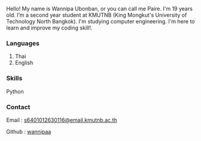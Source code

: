 Hello! My name is Wannipa Ubonban, or you can call me Paire. I'm 19 years old. I’m a second year student at KMUTNB (King Mongkut's University of Technology North Bangkok). I'm studying computer engineering. I'm here to learn and improve my coding skill!. 

### Languages
1. Thai
2. English

### Skills
Python

### Contact

Email : s6401012630116@email.kmutnb.ac.th

Github : [wannipaa](https://wannipaa.github.io)
